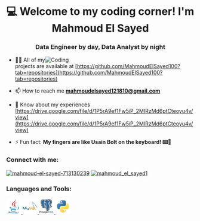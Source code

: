 <h1 align="center">💻 Welcome to my coding corner! I'm Mahmoud El Sayed</h1>
<h3 align="center">Data Engineer by day, Data Analyst by night</h3>
<img align="right" alt="Coding" width="400" src="https://www.guvi.in/blog/wp-content/uploads/2023/01/giphy.gif">

- 👨‍💻 All of my projects are available at [https://github.com/MahmoudElSayed100?tab=repositories](https://github.com/MahmoudElSayed100?tab=repositories)

- 📫 How to reach me **mahmoudelsayed121810@gmail.com**

- 📄 Know about my experiences [https://drive.google.com/file/d/1P5rA9ef1Fw5iP_2MIRzMd6ptCteoyu4v/view](https://drive.google.com/file/d/1P5rA9ef1Fw5iP_2MIRzMd6ptCteoyu4v/view)

- ⚡ Fun fact: **My fingers are like Usain Bolt on the keyboard! ⌨️💨**

<h3 align="left">Connect with me:</h3>
<p align="left">
<a href="https://linkedin.com/in/mahmoud-el-sayed-713130239" target="blank"><img align="center" src="https://raw.githubusercontent.com/rahuldkjain/github-profile-readme-generator/master/src/images/icons/Social/linked-in-alt.svg" alt="mahmoud-el-sayed-713130239" height="30" width="40" /></a>
<a href="https://instagram.com/mahmoud_el_sayed1" target="blank"><img align="center" src="https://raw.githubusercontent.com/rahuldkjain/github-profile-readme-generator/master/src/images/icons/Social/instagram.svg" alt="mahmoud_el_sayed1" height="30" width="40" /></a>
</p>

<h3 align="left">Languages and Tools:</h3>
<p align="left"> <a href="https://www.java.com" target="_blank" rel="noreferrer"> <img src="https://raw.githubusercontent.com/devicons/devicon/master/icons/java/java-original.svg" alt="java" width="40" height="40"/> </a> <a href="https://www.mysql.com/" target="_blank" rel="noreferrer"> <img src="https://raw.githubusercontent.com/devicons/devicon/master/icons/mysql/mysql-original-wordmark.svg" alt="mysql" width="40" height="40"/> </a> <a href="https://www.postgresql.org" target="_blank" rel="noreferrer"> <img src="https://raw.githubusercontent.com/devicons/devicon/master/icons/postgresql/postgresql-original-wordmark.svg" alt="postgresql" width="40" height="40"/> </a> <a href="https://www.python.org" target="_blank" rel="noreferrer"> <img src="https://raw.githubusercontent.com/devicons/devicon/master/icons/python/python-original.svg" alt="python" width="40" height="40"/> </a> </p>
